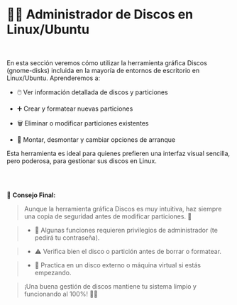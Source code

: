 # 🐧💽 **Administrador de Discos en Linux/Ubuntu**
<br>

En esta sección veremos cómo utilizar la herramienta gráfica Discos (gnome-disks) incluida en la mayoría de entornos de escritorio en Linux/Ubuntu.
Aprenderemos a:

  - 🖱️ Ver información detallada de discos y particiones

  - ➕ Crear y formatear nuevas particiones
  - 🗑️ Eliminar o modificar particiones existentes

  - 🔄 Montar, desmontar y cambiar opciones de arranque

Esta herramienta es ideal para quienes prefieren una interfaz visual sencilla, pero poderosa, para gestionar sus discos en Linux.

<br>

##


🧠 **Consejo Final:**

> Aunque la herramienta gráfica Discos es muy intuitiva, haz siempre una copia de seguridad antes de modificar particiones. 💾

>  - 🔐 Algunas funciones requieren privilegios de administrador (te pedirá tu contraseña).

>  - ⚠️ Verifica bien el disco o partición antes de borrar o formatear.

>  - 🧪 Practica en un disco externo o máquina virtual si estás empezando.

> ¡Una buena gestión de discos mantiene tu sistema limpio y funcionando al 100%! 🐧🚀 

